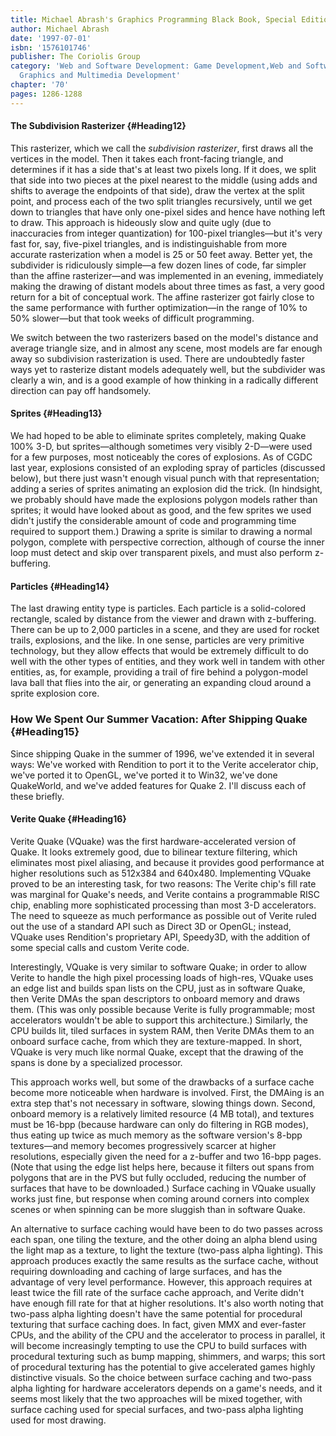```yaml
---
title: Michael Abrash's Graphics Programming Black Book, Special Edition
author: Michael Abrash
date: '1997-07-01'
isbn: '1576101746'
publisher: The Coriolis Group
category: 'Web and Software Development: Game Development,Web and Software Development:
  Graphics and Multimedia Development'
chapter: '70'
pages: 1286-1288
---
```


#### The Subdivision Rasterizer {#Heading12}

This rasterizer, which we call the *subdivision rasterizer*, first draws
all the vertices in the model. Then it takes each front-facing triangle,
and determines if it has a side that's at least two pixels long. If it
does, we split that side into two pieces at the pixel nearest to the
middle (using adds and shifts to average the endpoints of that side),
draw the vertex at the split point, and process each of the two split
triangles recursively, until we get down to triangles that have only
one-pixel sides and hence have nothing left to draw. This approach is
hideously slow and quite ugly (due to inaccuracies from integer
quantization) for 100-pixel triangles—but it's very fast for, say,
five-pixel triangles, and is indistinguishable from more accurate
rasterization when a model is 25 or 50 feet away. Better yet, the
subdivider is ridiculously simple—a few dozen lines of code, far simpler
than the affine rasterizer—and was implemented in an evening,
immediately making the drawing of distant models about three times as
fast, a very good return for a bit of conceptual work. The affine
rasterizer got fairly close to the same performance with further
optimization—in the range of 10% to 50% slower—but that took weeks of
difficult programming.

We switch between the two rasterizers based on the model's distance and
average triangle size, and in almost any scene, most models are far
enough away so subdivision rasterization is used. There are undoubtedly
faster ways yet to rasterize distant models adequately well, but the
subdivider was clearly a win, and is a good example of how thinking in a
radically different direction can pay off handsomely.

#### Sprites {#Heading13}

We had hoped to be able to eliminate sprites completely, making Quake
100% 3-D, but sprites—although sometimes very visibly 2-D—were used for
a few purposes, most noticeably the cores of explosions. As of CGDC last
year, explosions consisted of an exploding spray of particles (discussed
below), but there just wasn't enough visual punch with that
representation; adding a series of sprites animating an explosion did
the trick. (In hindsight, we probably should have made the explosions
polygon models rather than sprites; it would have looked about as good,
and the few sprites we used didn't justify the considerable amount of
code and programming time required to support them.) Drawing a sprite is
similar to drawing a normal polygon, complete with perspective
correction, although of course the inner loop must detect and skip over
transparent pixels, and must also perform z-buffering.

#### Particles {#Heading14}

The last drawing entity type is particles. Each particle is a
solid-colored rectangle, scaled by distance from the viewer and drawn
with z-buffering. There can be up to 2,000 particles in a scene, and
they are used for rocket trails, explosions, and the like. In one sense,
particles are very primitive technology, but they allow effects that
would be extremely difficult to do well with the other types of
entities, and they work well in tandem with other entities, as, for
example, providing a trail of fire behind a polygon-model lava ball that
flies into the air, or generating an expanding cloud around a sprite
explosion core.

### How We Spent Our Summer Vacation: After Shipping Quake {#Heading15}

Since shipping Quake in the summer of 1996, we've extended it in several
ways: We've worked with Rendition to port it to the Verite accelerator
chip, we've ported it to OpenGL, we've ported it to Win32, we've done
QuakeWorld, and we've added features for Quake 2. I'll discuss each of
these briefly.

#### Verite Quake {#Heading16}

Verite Quake (VQuake) was the first hardware-accelerated version of
Quake. It looks extremely good, due to bilinear texture filtering, which
eliminates most pixel aliasing, and because it provides good performance
at higher resolutions such as 512x384 and 640x480. Implementing VQuake
proved to be an interesting task, for two reasons: The Verite chip's
fill rate was marginal for Quake's needs, and Verite contains a
programmable RISC chip, enabling more sophisticated processing than most
3-D accelerators. The need to squeeze as much performance as possible
out of Verite ruled out the use of a standard API such as Direct 3D or
OpenGL; instead, VQuake uses Rendition's proprietary API, Speedy3D, with
the addition of some special calls and custom Verite code.

Interestingly, VQuake is very similar to software Quake; in order to
allow Verite to handle the high pixel processing loads of high-res,
VQuake uses an edge list and builds span lists on the CPU, just as in
software Quake, then Verite DMAs the span descriptors to onboard memory
and draws them. (This was only possible because Verite is fully
programmable; most accelerators wouldn't be able to support this
architecture.) Similarly, the CPU builds lit, tiled surfaces in system
RAM, then Verite DMAs them to an onboard surface cache, from which they
are texture-mapped. In short, VQuake is very much like normal Quake,
except that the drawing of the spans is done by a specialized processor.

This approach works well, but some of the drawbacks of a surface cache
become more noticeable when hardware is involved. First, the DMAing is
an extra step that's not necessary in software, slowing things down.
Second, onboard memory is a relatively limited resource (4 MB total),
and textures must be 16-bpp (because hardware can only do filtering in
RGB modes), thus eating up twice as much memory as the software
version's 8-bpp textures—and memory becomes progressively scarcer at
higher resolutions, especially given the need for a z-buffer and two
16-bpp pages. (Note that using the edge list helps here, because it
filters out spans from polygons that are in the PVS but fully occluded,
reducing the number of surfaces that have to be downloaded.) Surface
caching in VQuake usually works just fine, but response when coming
around corners into complex scenes or when spinning can be more sluggish
than in software Quake.

An alternative to surface caching would have been to do two passes
across each span, one tiling the texture, and the other doing an alpha
blend using the light map as a texture, to light the texture (two-pass
alpha lighting). This approach produces exactly the same results as the
surface cache, without requiring downloading and caching of large
surfaces, and has the advantage of very level performance. However, this
approach requires at least twice the fill rate of the surface cache
approach, and Verite didn't have enough fill rate for that at higher
resolutions. It's also worth noting that two-pass alpha lighting doesn't
have the same potential for procedural texturing that surface caching
does. In fact, given MMX and ever-faster CPUs, and the ability of the
CPU and the accelerator to process in parallel, it will become
increasingly tempting to use the CPU to build surfaces with procedural
texturing such as bump mapping, shimmers, and warps; this sort of
procedural texturing has the potential to give accelerated games highly
distinctive visuals. So the choice between surface caching and two-pass
alpha lighting for hardware accelerators depends on a game's needs, and
it seems most likely that the two approaches will be mixed together,
with surface caching used for special surfaces, and two-pass alpha
lighting used for most drawing.
